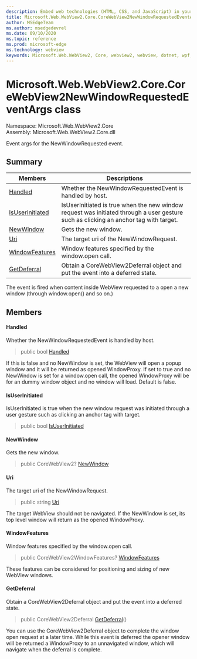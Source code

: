 ```yaml
---
description: Embed web technologies (HTML, CSS, and JavaScript) in your native applications with the Microsoft Edge WebView2 control
title: Microsoft.Web.WebView2.Core.CoreWebView2NewWindowRequestedEventArgs
author: MSEdgeTeam
ms.author: msedgedevrel
ms.date: 09/10/2020
ms.topic: reference
ms.prod: microsoft-edge
ms.technology: webview
keywords: Microsoft.Web.WebView2, Core, webview2, webview, dotnet, wpf, winforms, app, edge, CoreWebView2, CoreWebView2Controller, browser control, edge html, Microsoft.Web.WebView2.Core.CoreWebView2NewWindowRequestedEventArgs
---
```


# Microsoft.Web.WebView2.Core.CoreWebView2NewWindowRequestedEventArgs class 

Namespace: Microsoft.Web.WebView2.Core\
Assembly: Microsoft.Web.WebView2.Core.dll

Event args for the NewWindowRequested event.

## Summary

 Members                        | Descriptions
--------------------------------|---------------------------------------------
[Handled](#handled) | Whether the NewWindowRequestedEvent is handled by host.
[IsUserInitiated](#isuserinitiated) | IsUserInitiated is true when the new window request was initiated through a user gesture such as clicking an anchor tag with target.
[NewWindow](#newwindow) | Gets the new window.
[Uri](#uri) | The target uri of the NewWindowRequest.
[WindowFeatures](#windowfeatures) | Window features specified by the window.open call.
[GetDeferral](#getdeferral) | Obtain a CoreWebView2Deferral object and put the event into a deferred state.

The event is fired when content inside WebView requested to a open a new window (through window.open() and so on.)

## Members

#### Handled 

Whether the NewWindowRequestedEvent is handled by host.

> public bool [Handled](#handled)

If this is false and no NewWindow is set, the WebView will open a popup window and it will be returned as opened WindowProxy. If set to true and no NewWindow is set for a window.open call, the opened WindowProxy will be for an dummy window object and no window will load. Default is false.

#### IsUserInitiated 

IsUserInitiated is true when the new window request was initiated through a user gesture such as clicking an anchor tag with target.

> public bool [IsUserInitiated](#isuserinitiated)

#### NewWindow 

Gets the new window.

> public CoreWebView2? [NewWindow](#newwindow)

#### Uri 

The target uri of the NewWindowRequest.

> public string [Uri](#uri)

The target WebView should not be navigated. If the NewWindow is set, its top level window will return as the opened WindowProxy.

#### WindowFeatures 

Window features specified by the window.open call.

> public CoreWebView2WindowFeatures? [WindowFeatures](#windowfeatures)

These features can be considered for positioning and sizing of new WebView windows.

#### GetDeferral 

Obtain a CoreWebView2Deferral object and put the event into a deferred state.

> public CoreWebView2Deferral [GetDeferral](#getdeferral)()

You can use the CoreWebView2Deferral object to complete the window open request at a later time. While this event is deferred the opener window will be returned a WindowProxy to an unnavigated window, which will navigate when the deferral is complete.

